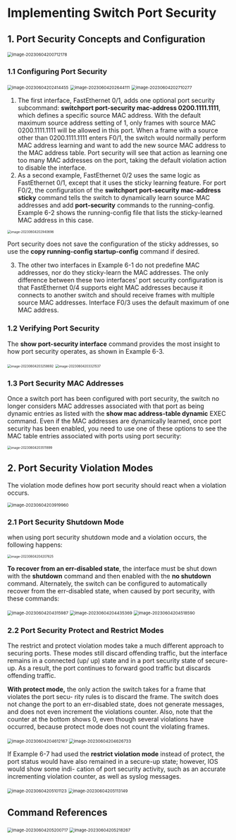 # Implementing Switch Port Security

## 1. **Port Security Concepts and Configuration**

<img src="images/image-20230604200712178.png" alt="image-20230604200712178" style="zoom:67%;" />

### 1.1 **Configuring Port Security**

<img src="images/image-20230604202414455.png" alt="image-20230604202414455" style="zoom: 67%;" />

<img src="images/image-20230604202644111.png" alt="image-20230604202644111" style="zoom:67%;" />

<img src="images/image-20230604202710277.png" alt="image-20230604202710277" style="zoom:67%;" />

1. The first interface, FastEthernet 0/1, adds one optional port security subcommand: **switchport port-security mac-address 0200.1111.1111**, which defines a specific source MAC address. With the default maximum source address setting of 1, only frames with source MAC 0200.1111.1111 will be allowed in this port. When a frame with a source other than 0200.1111.1111 enters F0/1, the switch would normally perform MAC address learning and want to add the new source MAC address to the MAC address table. Port security will see that action as learning one too many MAC addresses on the port, taking the default violation action to disable the interface.
2. As a second example, FastEthernet 0/2 uses the same logic as FastEthernet 0/1, except that it uses the sticky learning feature. For port F0/2, the configuration of the **switchport port-security mac-address sticky** command tells the switch to dynamically learn source MAC addresses and add **port-security** commands to the running-config. Example 6-2 shows the running-config file that lists the sticky-learned MAC address in this case.

<img src="images/image-20230604202940696.png" alt="image-20230604202940696" style="zoom:50%;" />

Port security does not save the configuration of the sticky addresses, so use the **copy running-config startup-config** command if desired.

3. The other two interfaces in Example 6-1 do not predefine MAC addresses, nor do they sticky-learn the MAC addresses. The only difference between these two interfaces’ port security configuration is that FastEthernet 0/4 supports eight MAC addresses because it connects to another switch and should receive frames with multiple source MAC addresses. Interface F0/3 uses the default maximum of one MAC address.



### 1.2 **Verifying Port Security**

The **show port-security interface** command provides the most insight to how port security operates, as shown in Example 6-3.

<img src="images/image-20230604203258692.png" alt="image-20230604203258692" style="zoom:50%;" />

<img src="images/image-20230604203321537.png" alt="image-20230604203321537" style="zoom:50%;" />



### 1.3 **Port Security MAC Addresses**

Once a switch port has been configured with port security, the switch no longer considers MAC addresses associated with that port as being dynamic entries as listed with the **show mac address-table dynamic** EXEC command. Even if the MAC addresses are dynamically learned, once port security has been enabled, you need to use one of these options to see the MAC table entries associated with ports using port security:

<img src="images/image-20230604203511899.png" alt="image-20230604203511899" style="zoom:50%;" />



## 2. **Port Security Violation Modes**

The violation mode defines how port security should react when a violation occurs.

<img src="images/image-20230604203919960.png" alt="image-20230604203919960" style="zoom:67%;" />

### 2.1 **Port Security Shutdown Mode**

when using port security shutdown mode and a violation occurs, the following happens:

<img src="images/image-20230604204207625.png" alt="image-20230604204207625" style="zoom:50%;" />

**To recover from an err-disabled state**, the interface must be shut down with the **shutdown** command and then enabled with the **no shutdown** command. Alternately, the switch can be configured to automatically recover from the err-disabled state, when caused by port security, with these commands:

<img src="images/image-20230604204315987.png" alt="image-20230604204315987" style="zoom: 67%;" />

<img src="images/image-20230604204435369.png" alt="image-20230604204435369" style="zoom:67%;" />

<img src="images/image-20230604204518590.png" alt="image-20230604204518590" style="zoom:67%;" />



### 2.2 **Port Security Protect and Restrict Modes**

The restrict and protect violation modes take a much different approach to securing ports. These modes still discard offending traffic, but the interface remains in a connected (up/ up) state and in a port security state of secure-up. As a result, the port continues to forward good traffic but discards offending traffic.

**With protect mode,** the only action the switch takes for a frame that violates the port secu- rity rules is to discard the frame. The switch does not change the port to an err-disabled state, does not generate messages, and does not even increment the violations counter. Also, note that the counter at the bottom shows 0, even though several violations have occurred, because protect mode does not count the violating frames.

<img src="images/image-20230604204612167.png" alt="image-20230604204612167" style="zoom:67%;" />

<img src="images/image-20230604204626733.png" alt="image-20230604204626733" style="zoom:67%;" />

If Example 6-7 had used the **restrict violation mode** instead of protect, the port status would have also remained in a secure-up state; however, IOS would show some indi- cation of port security activity, such as an accurate incrementing violation counter, as well as syslog messages. 

<img src="images/image-20230604205101123.png" alt="image-20230604205101123" style="zoom:67%;" />

<img src="images/image-20230604205113149.png" alt="image-20230604205113149" style="zoom:67%;" />

## **Command References**

<img src="images/image-20230604205200717.png" alt="image-20230604205200717" style="zoom:67%;" />

<img src="images/image-20230604205218267.png" alt="image-20230604205218267" style="zoom:67%;" />
